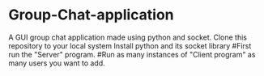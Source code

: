 # Group-Chat-application
A GUI group chat application made using python and socket.
Clone this repository to your local system 
Install python and its socket library
#First run the "Server" program.
#Run as many instances of "Client program" as many users you want to add.


